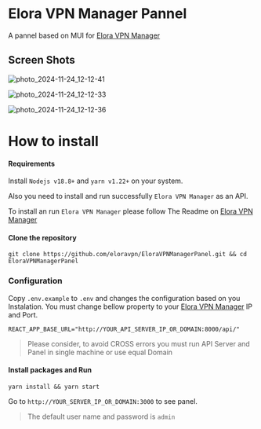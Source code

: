 # Elora VPN Manager Pannel

A pannel based on MUI for [Elora VPN Manager](https://github.com/eloravpn/EloraVPNManager/ 'Elora VPN Manager')

## Screen Shots

![photo_2024-11-24_12-12-41](https://github.com/user-attachments/assets/72b44475-5d0d-4b3f-93fb-4c8ee5217771)

![photo_2024-11-24_12-12-33](https://github.com/user-attachments/assets/c70e2a73-3d3f-41bf-b6d6-d317d28cecdf)

![photo_2024-11-24_12-12-36](https://github.com/user-attachments/assets/35ad564f-3f34-4e86-bba8-2e398f837752)

# How to install

#### Requirements

Install `Nodejs v18.8+` and `yarn v1.22+` on your system.

Also you need to install and run successfully `Elora VPN Manager` as an API.

To install an run `Elora VPN Manager` please follow The Readme on [Elora VPN Manager](https://github.com/eloravpn/EloraVPNManager/ 'Elora VPN Manager')

#### Clone the repository

`git clone https://github.com/eloravpn/EloraVPNManagerPanel.git && cd EloraVPNManagerPanel`

### Configuration

Copy `.env.example` to `.env` and changes the configuration based on you Instalation.
You must change bellow property to your [Elora VPN Manager](https://github.com/eloravpn/EloraVPNManager/ 'Elora VPN Manager') IP and Port.

```
REACT_APP_BASE_URL="http://YOUR_API_SERVER_IP_OR_DOMAIN:8000/api/"
```

> Please consider, to avoid CROSS errors you must run API Server and Panel in single machine or use equal Domain

#### Install packages and Run

`yarn install && yarn start`

Go to `http://YOUR_SERVER_IP_OR_DOMAIN:3000` to see panel.

> The default user name and password is `admin`
